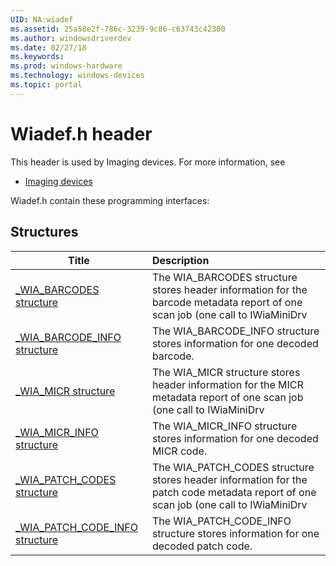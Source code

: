 ```yaml
---
UID: NA:wiadef
ms.assetid: 25a58e2f-786c-3239-9c86-c63743c42300
ms.author: windowsdriverdev
ms.date: 02/27/18
ms.keywords: 
ms.prod: windows-hardware
ms.technology: windows-devices
ms.topic: portal
---
```


# Wiadef.h header



This header is used by Imaging devices. For more information, see
- [Imaging devices](../_image/index.md)

Wiadef.h contain these programming interfaces:


## Structures

| Title   | Description   |
| ---- |:---- |
| [_WIA_BARCODES structure](ns-wiadef-_wia_barcodes.md) | The WIA_BARCODES structure stores header information for the barcode metadata report of one scan job (one call to IWiaMiniDrv |
| [_WIA_BARCODE_INFO structure](ns-wiadef-_wia_barcode_info.md) | The WIA_BARCODE_INFO structure stores information for one decoded barcode. |
| [_WIA_MICR structure](ns-wiadef-_wia_micr.md) | The WIA_MICR structure stores header information for the MICR metadata report of one scan job (one call to IWiaMiniDrv |
| [_WIA_MICR_INFO structure](ns-wiadef-_wia_micr_info.md) | The WIA_MICR_INFO structure stores information for one decoded MICR code. |
| [_WIA_PATCH_CODES structure](ns-wiadef-_wia_patch_codes.md) | The WIA_PATCH_CODES structure stores header information for the patch code metadata report of one scan job (one call to IWiaMiniDrv |
| [_WIA_PATCH_CODE_INFO structure](ns-wiadef-_wia_patch_code_info.md) | The WIA_PATCH_CODE_INFO structure stores information for one decoded patch code. |
